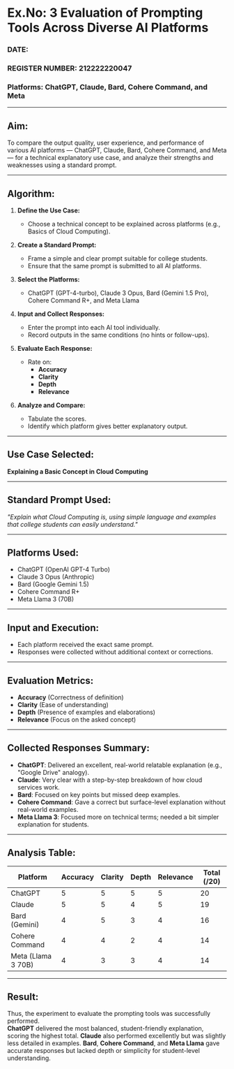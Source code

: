 # Ex.No: 3 Evaluation of Prompting Tools Across Diverse AI Platforms

### DATE: 
### REGISTER NUMBER: 212222220047


### Platforms: ChatGPT, Claude, Bard, Cohere Command, and Meta

---

## Aim:  
To compare the output quality, user experience, and performance of various AI platforms — ChatGPT, Claude, Bard, Cohere Command, and Meta — for a technical explanatory use case, and analyze their strengths and weaknesses using a standard prompt.

---

## Algorithm: 

1. **Define the Use Case:**  
   - Choose a technical concept to be explained across platforms (e.g., Basics of Cloud Computing).

2. **Create a Standard Prompt:**  
   - Frame a simple and clear prompt suitable for college students.
   - Ensure that the same prompt is submitted to all AI platforms.

3. **Select the Platforms:**  
   - ChatGPT (GPT-4-turbo), Claude 3 Opus, Bard (Gemini 1.5 Pro), Cohere Command R+, and Meta Llama

4. **Input and Collect Responses:**  
   - Enter the prompt into each AI tool individually.
   - Record outputs in the same conditions (no hints or follow-ups).

5. **Evaluate Each Response:**  
   - Rate on:
     - **Accuracy**
     - **Clarity**
     - **Depth**
     - **Relevance**

6. **Analyze and Compare:**  
   - Tabulate the scores.
   - Identify which platform gives better explanatory output.

---

## Use Case Selected: 
**Explaining a Basic Concept in Cloud Computing**

---

## Standard Prompt Used: 
*"Explain what Cloud Computing is, using simple language and examples that college students can easily understand."*

---

## Platforms Used: 
- ChatGPT (OpenAI GPT-4 Turbo)  
- Claude 3 Opus (Anthropic)  
- Bard (Google Gemini 1.5)  
- Cohere Command R+  
- Meta Llama 3 (70B)

---

## Input and Execution: 
- Each platform received the exact same prompt.
- Responses were collected without additional context or corrections.

---

## Evaluation Metrics: 
- **Accuracy** (Correctness of definition)  
- **Clarity** (Ease of understanding)  
- **Depth** (Presence of examples and elaborations)  
- **Relevance** (Focus on the asked concept)

---

## Collected Responses Summary:

- **ChatGPT**: Delivered an excellent, real-world relatable explanation (e.g., "Google Drive" analogy).  
- **Claude**: Very clear with a step-by-step breakdown of how cloud services work.  
- **Bard**: Focused on key points but missed deep examples.  
- **Cohere Command**: Gave a correct but surface-level explanation without real-world examples.  
- **Meta Llama 3**: Focused more on technical terms; needed a bit simpler explanation for students.

---

## Analysis Table:

| **Platform**        | **Accuracy** | **Clarity** | **Depth** | **Relevance** | **Total (/20)** |
|----------------------|--------------|-------------|-----------|---------------|-----------------|
| ChatGPT              | 5            | 5           | 5         | 5             | 20              |
| Claude               | 5            | 5           | 4         | 5             | 19              |
| Bard (Gemini)        | 4            | 5           | 3         | 4             | 16              |
| Cohere Command       | 4            | 4           | 2         | 4             | 14              |
| Meta (Llama 3 70B)   | 4            | 3           | 3         | 4             | 14              |

---

## Result:
Thus, the experiment to evaluate the prompting tools was successfully performed.  
**ChatGPT** delivered the most balanced, student-friendly explanation, scoring the highest total. **Claude** also performed excellently but was slightly less detailed in examples. **Bard**, **Cohere Command**, and **Meta Llama** gave accurate responses but lacked depth or simplicity for student-level understanding.
